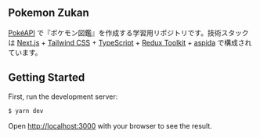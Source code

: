 ## Pokemon Zukan

[PokéAPI](https://pokeapi.co/) で『ポケモン図鑑』を作成する学習用リポジトリです。技術スタックは [Next.js](https://nextjs.org/) + [Tailwind CSS](https://tailwindcss.com/) + [TypeScript](https://www.typescriptlang.org/) + [Redux Toolkit](https://redux-toolkit.js.org/) + [aspida](https://github.com/aspida/aspida) で構成されています。

## Getting Started

First, run the development server:

```bash
$ yarn dev
```

Open [http://localhost:3000](http://localhost:3000) with your browser to see the result.
